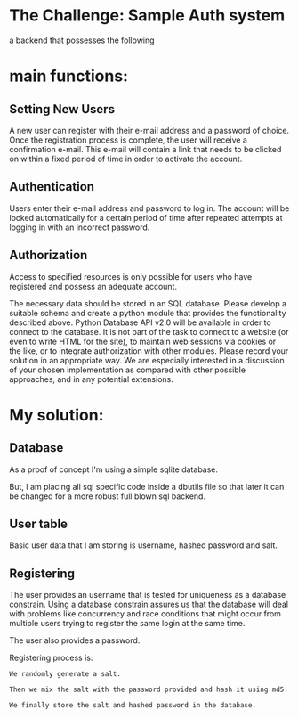 The Challenge: Sample Auth system
================================================

a backend that possesses the following

main functions:
===============

Setting New Users
-----------------

A new user can register with their e-mail address and a password of choice. Once the
registration process is complete, the user will receive a confirmation e-mail. This e-mail will
contain a link that needs to be clicked on within a fixed period of time in order to activate
the account.

Authentication
--------------


Users enter their e-mail address and password to log in. The account will be locked
automatically for a certain period of time after repeated attempts at logging in with an
incorrect password.

Authorization
---------------
Access to specified resources is only possible for users who have registered and possess an
adequate account.



The necessary data should be stored in an SQL database. Please develop a suitable
schema and create a python module that provides the functionality described above.
Python Database API v2.0 will be available in order to connect to the database.
It is not part of the task to connect to a website (or even to write HTML for the site), to
maintain web sessions via cookies or the like, or to integrate authorization with other
modules.
Please record your solution in an appropriate way. We are especially interested in a
discussion of your chosen implementation as compared with other possible approaches,
and in any potential extensions.

My solution:
============

Database
---------

As a proof of concept I'm using a simple sqlite database.

But, I am placing all sql specific code inside a dbutils file so that later it can be changed for a more robust full blown sql backend.

User table
-----------

Basic user data that I am storing is username, hashed password and salt.

Registering
-----------

The user provides an username that is tested for uniqueness as a database constrain. Using a database constrain assures us that the database will deal with problems like concurrency and race conditions that might occur from multiple users trying to register the same login at the same time.

The user also provides a password.

Registering process is:

    We randomly generate a salt. 
    
    Then we mix the salt with the password provided and hash it using md5. 

    We finally store the salt and hashed password in the database.


 





